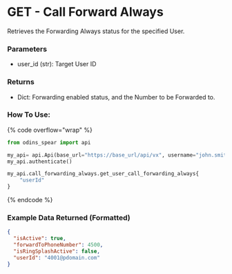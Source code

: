 # GET - Call Forward Always

Retrieves the Forwarding Always status for the specified User.

### Parameters&#x20;

* user\_id (str): Target User ID

### Returns

* Dict: Forwarding enabled status, and the Number to be Forwarded to.

### How To Use:

{% code overflow="wrap" %}
```python
from odins_spear import api

my_api= api.Api(base_url="https://base_url/api/vx", username="john.smith", password="ODIN_INSTANCE_1")
my_api.authenticate()

my_api.call_forwarding_always.get_user_call_forwarding_always{
    "userId"
}

```
{% endcode %}

### Example Data Returned (Formatted)

```json
{
  "isActive": true,
  "forwardToPhoneNumber": 4500,
  "isRingSplashActive": false,
  "userId": "4001@pdomain.com"
}

```